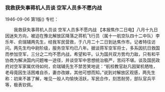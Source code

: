 ### 我救获失事蒋机人员谈  空军人员多不愿内战

1946-09-06
第1版()
专栏：

　　我救获失事蒋机人员谈
    空军人员多不愿内战
    【本报焦作二日电】八月十九日因迷失方向，被迫在豫北解放区降落之蒋机飞行员（属十一航空队四十二中队）李乐年、俞瑞辅两先生，经我军民营救，于八月二十二日到达焦作市。记者特往访问。两先生均中尉阶级，服务空军均已八年。据谈蒋军空军将士，多系因抗日救国而参加空军，三分之二均不愿内战，希望和平。认为国共双方势均力敌，只有和平协商为解决国内问题唯一途径，并谈空军中思想统治极严，苦闷不堪。谈及国民政府对空军家属优待如何，俞瑞辅先生不禁苦笑地说：“航校教官赵凡因架机牺牲，老母竟因生活困难自杀，妻亦改嫁，其他可想而知。”说到对解放区观感，两先生称：初来不甚了解，唯见一般人均愉快活跃，军民合作，刻苦耐劳，部队官兵平等，极表钦佩。
